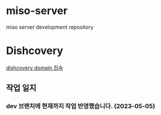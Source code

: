 # miso-server
miso server development repository
# Dishcovery
[dishcovery domain 접속](https://dishcovery.site)
## 작업 일지
### dev 브랜치에 현재까지 작업 반영했습니다. (2023-05-05)

